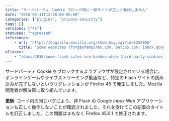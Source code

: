 ```yaml
---
title: "サードパーティ Cookie ブロック時に一部サイトが正しく動作しません"
date: "2016-03-11T12:58:00-05:00"
categories: ["plugins", "privacy-security"]
tags: []
versions: ["45"]
statuses: "regressed"
references:
    - url: "https://bugzilla.mozilla.org/show_bug.cgi?id=1254856"
      title: "Some websites (forgeofempires.com, bet365.com, inbox.google.com) can't finish loading with \"Accept third-party cookies: Never\" checked"
aliases:
    - "/docs/2016/some-flash-sites-are-broken-when-third-party-cookies-are-blocked/"
---
```

サードパーティ Cookie をブロックするようブラウザが設定されている場合に、オンラインゲームやライブストリーミング動画など、特定の Flash サイトの読み込みが完了しないというリグレッションが Firefox 45 で発生しました。Mozilla 開発者が解決策に取り組んでいます。

**更新**: コード内の同じバグにより、非 Flash の *Google Inbox* Web アプリケーションも正しく動作しないことが確認されました。それを受けてこの記事のタイトルを訂正しました。この問題はまもなく Firefox 45.0.1 で修正されます。
